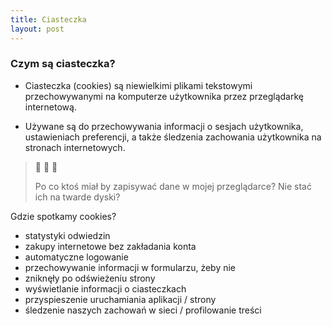 ```yaml
---
title: Ciasteczka
layout: post
---
```


### Czym są ciasteczka?

* Ciasteczka (cookies) są niewielkimi plikami tekstowymi przechowywanymi na komputerze użytkownika przez przeglądarkę internetową.

* Używane są do przechowywania informacji o sesjach użytkownika, ustawieniach preferencji, a także śledzenia zachowania użytkownika na stronach internetowych.

>
> 🤔 🤔 🤔
>
> Po co ktoś miał by zapisywać dane w mojej przeglądarce?
> Nie stać ich na twarde dyski?
>
>  


Gdzie spotkamy cookies?

* statystyki odwiedzin
* zakupy internetowe bez zakładania konta
* automatyczne logowanie
* przechowywanie informacji w formularzu, żeby nie
* zniknęły po odświeżeniu strony
* wyświetlanie informacji o ciasteczkach
* przyspieszenie uruchamiania aplikacji / strony
* śledzenie naszych zachowań w sieci / profilowanie treści